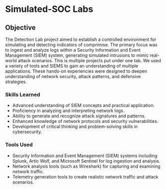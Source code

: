 # Simulated-SOC Labs

## Objective

The Detection Lab project aimed to establish a controlled environment for simulating and detecting indicators of comprimise. The primary focus was to ingest and analyze logs within a Security Information and Event Management (SIEM) system, generating simulated intrusions to mimic real-world attack scenarios. This is multiple projects put under one tab. We used a variety of tools and SIEMS to gain an understanding of multiple applications. These hands-on experiencies were designed to deepen understanding of network security, attack patterns, and defensive strategies.

### Skills Learned


- Advanced understanding of SIEM concepts and practical application.
- Proficiency in analyzing and interpreting network logs.
- Ability to generate and recognize attack signatures and patterns.
- Enhanced knowledge of network protocols and security vulnerabilities.
- Development of critical thinking and problem-solving skills in cybersecurity.

### Tools Used

- Security Information and Event Management (SIEM) systems including Splunk, Artic Wolf, and Microsoft Sentinel for log ingestion and analysis.
- Network analysis tools (such as Wireshark) for capturing and examining network traffic.
- Telemetry generation tools to create realistic network traffic and attack scenarios.

